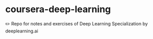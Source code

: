 # coursera-deep-learning
:pencil2: Repo for notes and exercises of Deep Learning Specialization by deeplearning.ai
